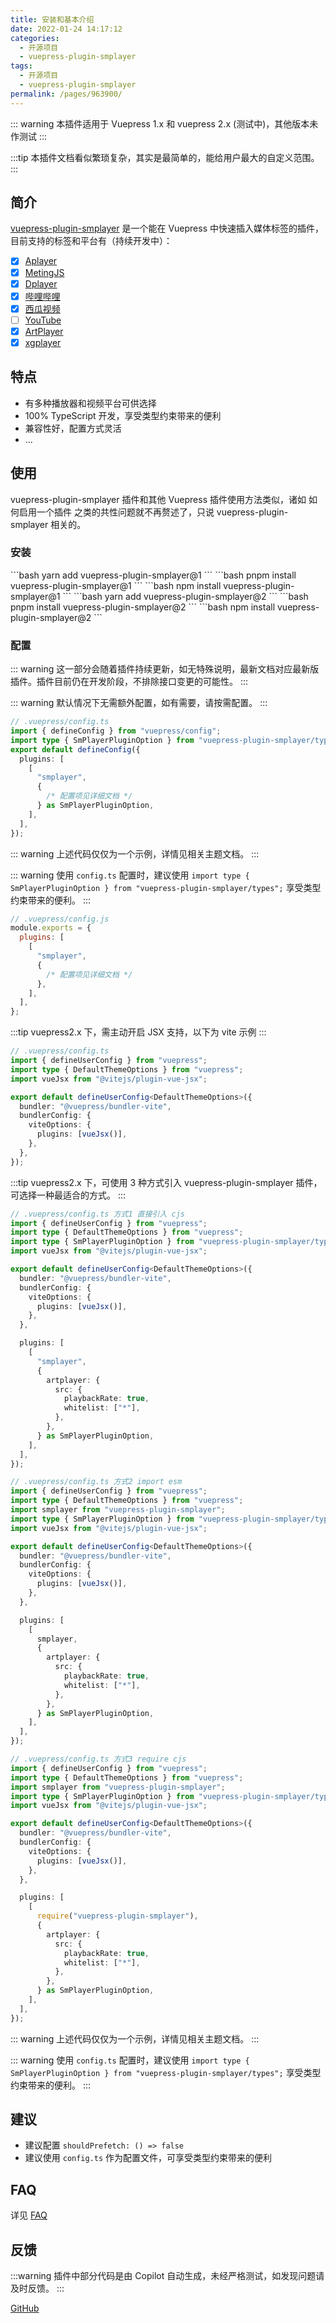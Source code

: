 ```yaml
---
title: 安装和基本介绍
date: 2022-01-24 14:17:12
categories:
  - 开源项目
  - vuepress-plugin-smplayer
tags:
  - 开源项目
  - vuepress-plugin-smplayer
permalink: /pages/963900/
---
```


::: warning
本插件适用于 Vuepress 1.x 和 vuepress 2.x (测试中)，其他版本未作测试
:::

:::tip
本插件文档看似繁琐复杂，其实是最简单的，能给用户最大的自定义范围。
:::

## 简介

[vuepress-plugin-smplayer](https://github.com/u2sb/vuepress-plugin-smplayer) 是一个能在 Vuepress 中快速插入媒体标签的插件，目前支持的标签和平台有（持续开发中）：

- [x] [Aplayer](https://github.com/DIYgod/APlayer)
- [x] [MetingJS](https://github.com/metowolf/MetingJS)
- [x] [Dplayer](https://github.com/DIYgod/DPlayer)
- [x] [哔哩哔哩](https://www.bilibili.com/)
- [x] [西瓜视频](https://www.ixigua.com/)
- [ ] [YouTube]()
- [x] [ArtPlayer](https://github.com/zhw2590582/ArtPlayer)
- [x] [xgplayer](https://github.com/bytedance/xgplayer)

## 特点

- 有多种播放器和视频平台可供选择
- 100% TypeScript 开发，享受类型约束带来的便利
- 兼容性好，配置方式灵活
- ...

## 使用

vuepress-plugin-smplayer 插件和其他 Vuepress 插件使用方法类似，诸如 如何启用一个插件 之类的共性问题就不再赘述了，只说 vuepress-plugin-smplayer 相关的。

### 安装

<code-group>
 <code-block title="YARN" active>
  ```bash
  yarn add vuepress-plugin-smplayer@1
  ```
  </code-block>

  <code-block title="PNPM">
  ```bash
  pnpm install vuepress-plugin-smplayer@1
  ```
  </code-block>

  <code-block title="NPM">
  ```bash
  npm install vuepress-plugin-smplayer@1
  ```
  </code-block>
  
  <code-block title="YARN vuepress2.x">
  ```bash
  yarn add vuepress-plugin-smplayer@2
  ```
  </code-block>

  <code-block title="PNPM vuepress2.x">
  ```bash
  pnpm install vuepress-plugin-smplayer@2
  ```
  </code-block>

  <code-block title="NPM vuepress2.x">
  ```bash
  npm install vuepress-plugin-smplayer@2
  ```
  </code-block>
</code-group>

### 配置

::: warning
这一部分会随着插件持续更新，如无特殊说明，最新文档对应最新版插件。插件目前仍在开发阶段，不排除接口变更的可能性。
:::

::: warning
默认情况下无需额外配置，如有需要，请按需配置。
:::

<code-group>
<code-block title="TS" active>

```ts .vuepress/config.ts
// .vuepress/config.ts
import { defineConfig } from "vuepress/config";
import type { SmPlayerPluginOption } from "vuepress-plugin-smplayer/types";
export default defineConfig({
  plugins: [
    [
      "smplayer",
      {
        /* 配置项见详细文档 */
      } as SmPlayerPluginOption,
    ],
  ],
});
```

::: warning
上述代码仅仅为一个示例，详情见相关主题文档。
:::

::: warning
使用 `config.ts` 配置时，建议使用 `import type { SmPlayerPluginOption } from "vuepress-plugin-smplayer/types";` 享受类型约束带来的便利。
:::
</code-block>

<code-block title="JS">

```js .vuepress/config.js
// .vuepress/config.js
module.exports = {
  plugins: [
    [
      "smplayer",
      {
        /* 配置项见详细文档 */
      },
    ],
  ],
};
```

</code-block>

<code-block title="TS vuepress2.x">

:::tip
vuepress2.x 下，需主动开启 JSX 支持，以下为 vite 示例
:::

```ts .vuepress/config.ts
// .vuepress/config.ts
import { defineUserConfig } from "vuepress";
import type { DefaultThemeOptions } from "vuepress";
import vueJsx from "@vitejs/plugin-vue-jsx";

export default defineUserConfig<DefaultThemeOptions>({
  bundler: "@vuepress/bundler-vite",
  bundlerConfig: {
    viteOptions: {
      plugins: [vueJsx()],
    },
  },
});
```

:::tip
vuepress2.x 下，可使用 3 种方式引入 vuepress-plugin-smplayer 插件，可选择一种最适合的方式。
:::

```ts .vuepress/config.ts
// .vuepress/config.ts 方式1 直接引入 cjs
import { defineUserConfig } from "vuepress";
import type { DefaultThemeOptions } from "vuepress";
import type { SmPlayerPluginOption } from "vuepress-plugin-smplayer/types";
import vueJsx from "@vitejs/plugin-vue-jsx";

export default defineUserConfig<DefaultThemeOptions>({
  bundler: "@vuepress/bundler-vite",
  bundlerConfig: {
    viteOptions: {
      plugins: [vueJsx()],
    },
  },

  plugins: [
    [
      "smplayer",
      {
        artplayer: {
          src: {
            playbackRate: true,
            whitelist: ["*"],
          },
        },
      } as SmPlayerPluginOption,
    ],
  ],
});
```

```ts .vuepress/config.ts
// .vuepress/config.ts 方式2 import esm
import { defineUserConfig } from "vuepress";
import type { DefaultThemeOptions } from "vuepress";
import smplayer from "vuepress-plugin-smplayer";
import type { SmPlayerPluginOption } from "vuepress-plugin-smplayer/types";
import vueJsx from "@vitejs/plugin-vue-jsx";

export default defineUserConfig<DefaultThemeOptions>({
  bundler: "@vuepress/bundler-vite",
  bundlerConfig: {
    viteOptions: {
      plugins: [vueJsx()],
    },
  },

  plugins: [
    [
      smplayer,
      {
        artplayer: {
          src: {
            playbackRate: true,
            whitelist: ["*"],
          },
        },
      } as SmPlayerPluginOption,
    ],
  ],
});
```

```ts .vuepress/config.ts
// .vuepress/config.ts 方式3 require cjs
import { defineUserConfig } from "vuepress";
import type { DefaultThemeOptions } from "vuepress";
import smplayer from "vuepress-plugin-smplayer";
import type { SmPlayerPluginOption } from "vuepress-plugin-smplayer/types";
import vueJsx from "@vitejs/plugin-vue-jsx";

export default defineUserConfig<DefaultThemeOptions>({
  bundler: "@vuepress/bundler-vite",
  bundlerConfig: {
    viteOptions: {
      plugins: [vueJsx()],
    },
  },

  plugins: [
    [
      require("vuepress-plugin-smplayer"),
      {
        artplayer: {
          src: {
            playbackRate: true,
            whitelist: ["*"],
          },
        },
      } as SmPlayerPluginOption,
    ],
  ],
});
```

::: warning
上述代码仅仅为一个示例，详情见相关主题文档。
:::

::: warning
使用 `config.ts` 配置时，建议使用 `import type { SmPlayerPluginOption } from "vuepress-plugin-smplayer/types";` 享受类型约束带来的便利。
:::

</code-block>
</code-group>

## 建议

- 建议配置 `shouldPrefetch: () => false`
- 建议使用 `config.ts` 作为配置文件，可享受类型约束带来的便利

## FAQ

详见 [FAQ](./0999.FAQ.md)

## 反馈

:::warning
插件中部分代码是由 Copilot 自动生成，未经严格测试，如发现问题请及时反馈。
:::

[GitHub](https://github.com/u2sb/vuepress-plugin-smplayer/issues)
